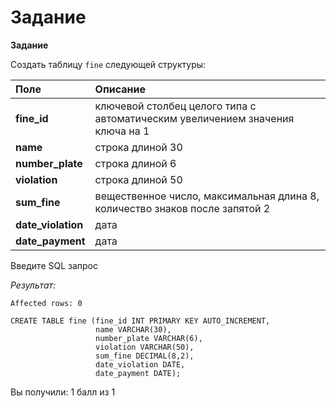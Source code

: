 # Задание

**Задание**

Создать таблицу `fine` следующей структуры:

| **Поле**           | **Описание**                                                                  |
|:-------------------|:------------------------------------------------------------------------------|
| **fine_id**        | ключевой столбец целого типа с автоматическим увеличением значения ключа на 1 |
| **name**           | строка длиной 30                                                              |
| **number_plate**   | строка длиной 6                                                               |
| **violation**      | строка длиной 50                                                              |
| **sum_fine**       | вещественное число, максимальная длина 8, количество знаков после запятой 2   |
| **date_violation** | дата                                                                          |
| **date_payment**   | дата                                                                          |

Введите SQL запрос

*Результат:*

```mysql
Affected rows: 0
```

```mysql
CREATE TABLE fine (fine_id INT PRIMARY KEY AUTO_INCREMENT,
                   name VARCHAR(30),
                   number_plate VARCHAR(6),
                   violation VARCHAR(50),
                   sum_fine DECIMAL(8,2),
                   date_violation DATE,
                   date_payment DATE);
```

Вы получили: 1 балл из 1
